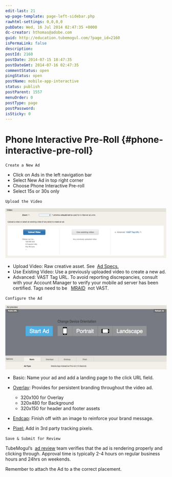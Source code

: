 ```yaml
---
edit-last: 21
wp-page-template: page-left-sidebar.php
rawhtml-settings: 0,0,0,0
pubDate: Wed, 16 Jul 2014 02:47:35 +0000
dc-creator: hthomas@adobe.com
guid: http://education.tubemogul.com/?page_id=2160
isPermaLink: false
description: 
postId: 2160
postDate: 2014-07-15 18:47:35
postDateGmt: 2014-07-16 02:47:35
commentStatus: open
pingStatus: open
postName: mobile-app-interactive
status: publish
postParent: 1557
menuOrder: 0
postType: page
postPassword: 
isSticky: 0
---
```


# Phone Interactive Pre-Roll {#phone-interactive-pre-roll}

`Create a New Ad`

* Click on Ads in the left navigation bar
* Select New Ad in top right corner
* Choose Phone&nbsp;Interactive Pre-roll
* Select 15s or 30s only

`Upload the Video`
  
[ ![Vast Upload](assets/vast-upload.png)](assets/vast-upload.png)

* Upload Video: Raw creative asset. See&nbsp; [Ad Specs.](../user-guide/planning/ad-formats/ad-specs.md)
* Use Existing Video: Use a previously uploaded video to create a new ad.
* Advanced:&nbsp;VAST Tag URL.&nbsp;To avoid reporting discrepancies, consult with your Account Manager to verify your mobile ad server has been certified.&nbsp;Tags need to be&nbsp;&nbsp; [MRAID](http://www.iab.net/mraid)&nbsp; not VAST.

`Configure the Ad`
  
[ ![mobile ipr](assets/mobile-ipr.png)](assets/mobile-ipr.png)

* Basic: Name your ad and add a landing page to the click URL field.
* [Overlay](../user-guide/execution/ad-unit-setup/overlay.md): Provides for persistent branding throughout the video ad.

    * 320x100 for Overlay
    * 320x480 for Background
    * 320x150 for header and footer assets

* [Endcap](../user-guide/planning/ad-formats/ad-features-guide/teasers-endcaps.md): Finish off with&nbsp;an image to reinforce your brand message.
* [Pixel:](../user-guide/execution/ad-unit-setup/3rd-party-tracking-adserving/tracking-pixels.md)&nbsp;Add in 3rd party tracking pixels.

`Save & Submit for Review`
  
TubeMogul’s&nbsp; [ad review](../user-guide/execution/ad-unit-setup/ad-reviews.md)&nbsp;team&nbsp;verifies&nbsp;that the ad is rendering properly and clicking through. Approval time is typically 2-4 hours on regular business hours and 24hrs on weekends.
  
Remember to attach the Ad to a the correct placement.
  
&nbsp; 